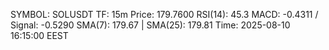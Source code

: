 SYMBOL: SOLUSDT
TF: 15m
Price: 179.7600
RSI(14): 45.3
MACD: -0.4311 / Signal: -0.5290
SMA(7): 179.67 | SMA(25): 179.81
Time: 2025-08-10 16:15:00 EEST